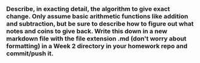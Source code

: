 ### Describe, in exacting detail, the algorithm to give exact change. Only assume basic arithmetic functions like addition and subtraction, but be sure to describe how to figure out what notes and coins to give back. Write this down in a new markdown file with the file extension .md (don't worry about formatting) in a Week 2 directory in your homework repo and commit/push it.

